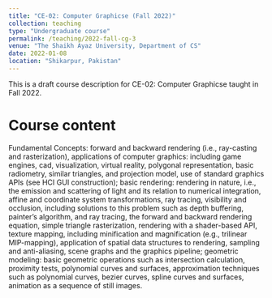 ```yaml
---
title: "CE-02: Computer Graphicse (Fall 2022)"
collection: teaching
type: "Undergraduate course"
permalink: /teaching/2022-fall-cg-3
venue: "The Shaikh Ayaz University, Department of CS"
date: 2022-01-08
location: "Shikarpur, Pakistan"
---
```


This is a draft course description for CE-02: Computer Graphicse taught in Fall 2022.

Course content
======
Fundamental Concepts: forward and backward rendering (i.e., ray-casting and rasterization), applications of computer graphics: including game engines, cad, visualization, virtual reality, polygonal representation, basic radiometry, similar triangles, and projection model, use of standard graphics APIs (see HCI GUI construction); basic rendering: rendering in nature, i.e., the emission and scattering of light and its relation to numerical integration, affine and coordinate system transformations, ray tracing, visibility and occlusion, including solutions to this problem such as depth buffering, painter’s algorithm, and ray tracing, the forward and backward rendering equation, simple triangle rasterization, rendering with a shader-based API, texture mapping, including minification and magnification (e.g., trilinear MIP-mapping), application of spatial data structures to rendering, sampling and anti-aliasing, scene graphs and the graphics pipeline; geometric modeling: basic geometric operations such as intersection calculation, proximity tests, polynomial curves and surfaces, approximation techniques such as polynomial curves, bezier curves, spline curves and surfaces, animation as a sequence of still images. 

<!-- Heading 1
======

Heading 2
======

Heading 3
====== -->